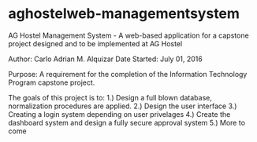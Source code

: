 # aghostelweb-managementsystem
AG Hostel Management System - A web-based application for a capstone project designed and to be implemented at AG Hostel 

Author: Carlo Adrian M. Alquizar
Date Started: July 01, 2016

Purpose:
A requirement for the completion of the Information Technology Program capstone project.

The goals of this project is to:
1.) Design a full blown database, normalization procedures are applied.
2.) Design the user interface
3.) Creating a login system depending on user privelages
4.) Create the dashboard system and design a fully secure approval system
5.) More to come

